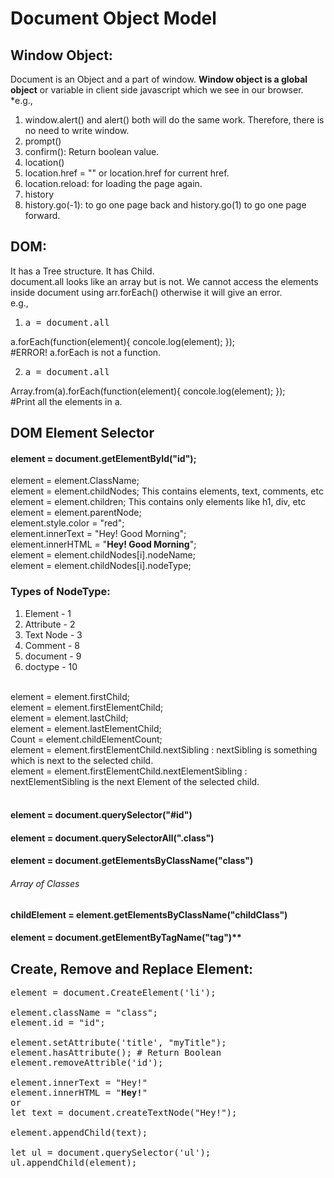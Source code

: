 # Document Object Model

## Window Object:
Document is an Object and a part of window. **Window object is a global object** or variable in client side javascript which we see in our browser.   <br>
*e.g., <br>
1. window.alert() and alert() both will do the same work. Therefore, there is no need to write window.<br>
2. prompt() <br>
3. confirm(): Return boolean value.<br>
4. location() <br>
5. location.href = "" or location.href for current href. <br>
6. location.reload: for loading the page again. <br>
7. history <br>
8. history.go(-1): to go one page back and history.go(1) to go one page forward.

## DOM:
It has a Tree structure. It has Child.<br>
document.all looks like an array but is not. We cannot access the elements inside document using arr.forEach() otherwise it will give an error.<br>
e.g.,<br>
1. <pre>a = document.all   
<!-- is an HTML Collection -->
a.forEach(function(element){
    concole.log(element);
});           
#ERROR! a.forEach is not a function.</pre>

2. <pre>a = document.all 
<!-- a is an HTML Collection and converting a to array using Array.from()  -->
Array.from(a).forEach(function(element){
    concole.log(element);
});             
#Print all the elements in a. </pre>

## DOM Element Selector

<h4>element = document.getElementById("id");</h4>
element = element.ClassName;<br>
element = element.childNodes; This contains elements, text, comments, etc<br>
element = element.children;  This contains only elements like h1, div, etc<br>
element = element.parentNode;<br>
element.style.color = "red";<br>
element.innerText = "Hey! Good Morning";<br>
element.innerHTML = "<b>Hey! Good Morning</b>";<br>
element = element.childNodes[i].nodeName;<br>
element = element.childNodes[i].nodeType;<br>

### Types of NodeType:

1. Element - 1 <br>
2. Attribute - 2<br>
3. Text Node - 3<br>
4. Comment - 8<br>
5. document - 9<br>
6. doctype - 10<br>

<br>
element = element.firstChild;<br>
element = element.firstElementChild;<br>
element = element.lastChild;<br>
element = element.lastElementChild;<br>
Count = element.childElementCount;<br>
element = element.firstElementChild.nextSibling : nextSibling is something which is next to the selected child.<br>
element = element.firstElementChild.nextElementSibling : nextElementSibling is the next Element of the selected child.<br>
<br>

<h4>element = document.querySelector("#id")</h4>
<h4>element = document.querySelectorAll(".class")</h4>
<h4>element = document.getElementsByClassName("class") <h6><i>Array of Classes</i></h6> </h4> 
<h4>childElement = element.getElementsByClassName("childClass")</h4>
<h4>element = document.getElementByTagName("tag")**</h4>


## Create, Remove and Replace Element:

<pre>
element = document.CreateElement('li');

element.className = "class";
element.id = "id";

element.setAttribute('title', "myTitle");
element.hasAttribute(); # Return Boolean
element.removeAttrible('id');

element.innerText = "Hey!"
element.innerHTML = "<b>Hey!</b>"
or
let text = document.createTextNode("Hey!");

element.appendChild(text);

let ul = document.querySelector('ul');
ul.appendChild(element);
</pre>